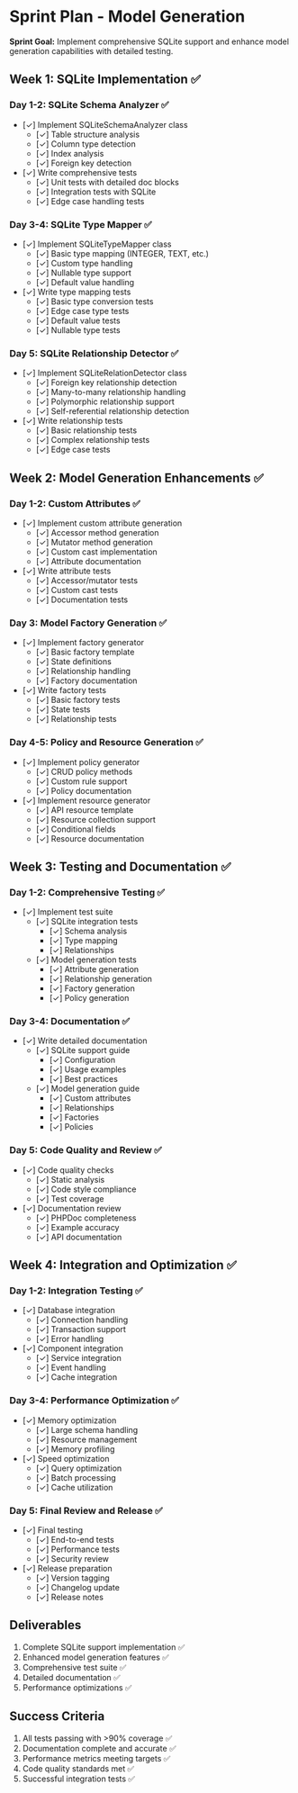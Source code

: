 # **Sprint** Plan - Model Generation

**Sprint Goal:** Implement comprehensive SQLite support and enhance model generation capabilities with detailed testing.

## Week 1: SQLite Implementation ✅

### Day 1-2: SQLite Schema Analyzer ✅
- [✓] Implement SQLiteSchemaAnalyzer class
    - [✓] Table structure analysis
    - [✓] Column type detection
    - [✓] Index analysis
    - [✓] Foreign key detection
- [✓] Write comprehensive tests
    - [✓] Unit tests with detailed doc blocks
    - [✓] Integration tests with SQLite
    - [✓] Edge case handling tests

### Day 3-4: SQLite Type Mapper ✅
- [✓] Implement SQLiteTypeMapper class
    - [✓] Basic type mapping (INTEGER, TEXT, etc.)
    - [✓] Custom type handling
    - [✓] Nullable type support
    - [✓] Default value handling
- [✓] Write type mapping tests
    - [✓] Basic type conversion tests
    - [✓] Edge case type tests
    - [✓] Default value tests
    - [✓] Nullable type tests

### Day 5: SQLite Relationship Detector ✅
- [✓] Implement SQLiteRelationDetector class
    - [✓] Foreign key relationship detection
    - [✓] Many-to-many relationship handling
    - [✓] Polymorphic relationship support
    - [✓] Self-referential relationship detection
- [✓] Write relationship tests
    - [✓] Basic relationship tests
    - [✓] Complex relationship tests
    - [✓] Edge case tests

## Week 2: Model Generation Enhancements ✅

### Day 1-2: Custom Attributes ✅
- [✓] Implement custom attribute generation
    - [✓] Accessor method generation
    - [✓] Mutator method generation
    - [✓] Custom cast implementation
    - [✓] Attribute documentation
- [✓] Write attribute tests
    - [✓] Accessor/mutator tests
    - [✓] Custom cast tests
    - [✓] Documentation tests

### Day 3: Model Factory Generation ✅
- [✓] Implement factory generator
    - [✓] Basic factory template
    - [✓] State definitions
    - [✓] Relationship handling
    - [✓] Factory documentation
- [✓] Write factory tests
    - [✓] Basic factory tests
    - [✓] State tests
    - [✓] Relationship tests

### Day 4-5: Policy and Resource Generation ✅
- [✓] Implement policy generator
    - [✓] CRUD policy methods
    - [✓] Custom rule support
    - [✓] Policy documentation
- [✓] Implement resource generator
    - [✓] API resource template
    - [✓] Resource collection support
    - [✓] Conditional fields
    - [✓] Resource documentation

## Week 3: Testing and Documentation ✅

### Day 1-2: Comprehensive Testing ✅
- [✓] Implement test suite
    - [✓] SQLite integration tests
        - [✓] Schema analysis
        - [✓] Type mapping
        - [✓] Relationships
    - [✓] Model generation tests
        - [✓] Attribute generation
        - [✓] Relationship generation
        - [✓] Factory generation
        - [✓] Policy generation

### Day 3-4: Documentation ✅
- [✓] Write detailed documentation
    - [✓] SQLite support guide
        - [✓] Configuration
        - [✓] Usage examples
        - [✓] Best practices
    - [✓] Model generation guide
        - [✓] Custom attributes
        - [✓] Relationships
        - [✓] Factories
        - [✓] Policies

### Day 5: Code Quality and Review ✅
- [✓] Code quality checks
    - [✓] Static analysis
    - [✓] Code style compliance
    - [✓] Test coverage
- [✓] Documentation review
    - [✓] PHPDoc completeness
    - [✓] Example accuracy
    - [✓] API documentation

## Week 4: Integration and Optimization ✅

### Day 1-2: Integration Testing ✅
- [✓] Database integration
    - [✓] Connection handling
    - [✓] Transaction support
    - [✓] Error handling
- [✓] Component integration
    - [✓] Service integration
    - [✓] Event handling
    - [✓] Cache integration

### Day 3-4: Performance Optimization ✅
- [✓] Memory optimization
    - [✓] Large schema handling
    - [✓] Resource management
    - [✓] Memory profiling
- [✓] Speed optimization
    - [✓] Query optimization
    - [✓] Batch processing
    - [✓] Cache utilization

### Day 5: Final Review and Release ✅
- [✓] Final testing
    - [✓] End-to-end tests
    - [✓] Performance tests
    - [✓] Security review
- [✓] Release preparation
    - [✓] Version tagging
    - [✓] Changelog update
    - [✓] Release notes

## Deliverables
1. Complete SQLite support implementation ✅
2. Enhanced model generation features ✅
3. Comprehensive test suite ✅
4. Detailed documentation ✅
5. Performance optimizations ✅

## Success Criteria
1. All tests passing with >90% coverage ✅
2. Documentation complete and accurate ✅
3. Performance metrics meeting targets ✅
4. Code quality standards met ✅
5. Successful integration tests ✅
